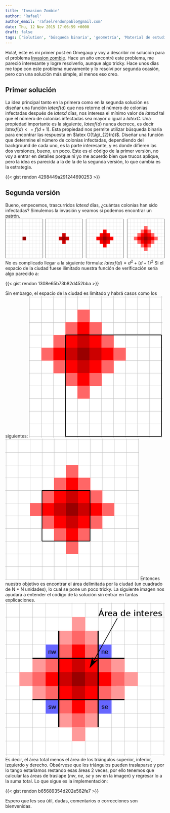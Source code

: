 ```yaml
---
title: 'Invasion Zombie'
author: 'Rafael'
author_email: 'rafaelrendonpablo@gmail.com'
date: Thu, 12 Nov 2015 17:06:59 +0000
draft: false
tags: ['Solution', 'búsqueda binaria', 'geometría', 'Material de estudio']
---
```


Hola!, este es mi primer post en Omegaup y voy a describir mi solución para el problema [Invasion zombie](https://omegaup.com/arena/IOI2014E1P3/practice/#problems/invasionzombie). Hace un año encontré este problema, me pareció interesante y logre resolverlo, aunque algo tricky. Hace unos días me tope con este problema nuevamente y lo resolví por segunda ocasión, pero con una solución más simple, al menos eso creo.

Primer solución
---------------

La idea principal tanto en la primera como en la segunda solución es diseñar una función $latex f(d)$ que nos retorne el número de colonias infectadas después de $latex d$ días, nos interesa el mínimo valor de $latex d$ tal que el número de colonias infectadas sea mayor o igual a $latex C$. Una propiedad importante es la siguiente, $latex f(d)$ nunca decrece, es decir $latex f(d) <= f(d+1)$. Esta propiedad nos permite utilizar búsqueda binaria para encontrar las respuesta en $latex O(\\lg\_{2}(n))$. Diseñar una función que determine el número de colonias infectadas, dependiendo del background de cada uno, es la parte interesante, y es donde difieren las dos versiones, bueno, un poco. Este es el código de la primer versión, no voy a entrar en detalles porque ni yo me acuerdo bien que trucos aplique, pero la idea es parecida a la de la de la segunda versión, lo que cambia es la estrategia.

{{< gist rendon 4298449a291244690253 >}}

Segunda versión
---------------

Bueno, empecemos, trascurridos $latex d$ días, ¿cuántas colonias han sido infectadas? Simulemos la invasión y veamos si podemos encontrar un patrón. [![zombies-pattern](/images/zombies-pattern.png)](/images/zombies-pattern.png) No es complicado llegar a la siguiente fórmula: $latex f(d) = d^{2} + (d+1)^{2}$ Si el espacio de la ciudad fuese ilimitado nuestra función de verificación sería algo parecido a:

{{< gist rendon 1308e65b73b82d452bba >}}

Sin embargo, el espacio de la ciudad es limitado y habrá casos como los siguientes: [![zombies-sc1](/images/zombies-sc1.png)](/images/zombies-sc1.png) [![zombies-sc2](/images/zombies-sc2.png)](/images/zombies-sc2.png) Entonces nuestro objetivo es encontrar el área delimitada por la ciudad (un cuadrado de N \* N unidades), lo cual se pone un poco tricky. La siguiente imagen nos ayudará a entender el código de la solución sin entrar en tantas explicaciones. [![zombies-solution](/images/zombies-solution.png)](/images/zombies-solution.png) Es decir, el área total menos el área de los triángulos superior, inferior, izquierdo y derecho. Obsérvese que los triángulos pueden traslaparse y por lo tango estaríamos restando esas áreas 2 veces, por ello tenemos que calcular las áreas de traslape (_nw_, _ne_, _se_ y _sw_ en la imagen) y regresar lo a la suma total. Lo que sigue es la implementación:

{{< gist rendon b65689354d202e562fe7 >}}

Espero que les sea útil, dudas, comentarios o correcciones son bienvenidas.
